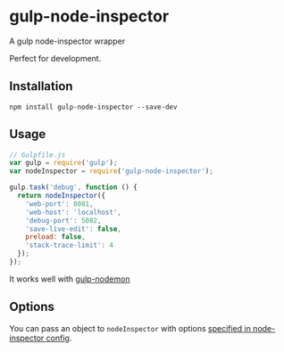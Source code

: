 # gulp-node-inspector

A gulp node-inspector wrapper

Perfect for development.

## Installation

`npm install gulp-node-inspector --save-dev`

## Usage

```javascript
// Gulpfile.js
var gulp = require('gulp');
var nodeInspector = require('gulp-node-inspector');

gulp.task('debug', function () {
  return nodeInspector({
    'web-port': 8081,
    'web-host': 'localhost',
    'debug-port': 5082,
    'save-live-edit': false,
    preload: false,
    'stack-trace-limit': 4
  });
});
```

It works well with [gulp-nodemon](https://github.com/JacksonGariety/gulp-nodemon)

## Options

You can pass an object to `nodeInspector` with options [specified in node-inspector config](https://github.com/node-inspector/node-inspector#options).
